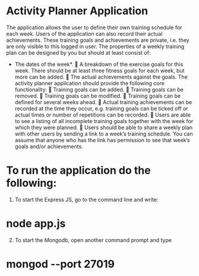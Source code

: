 # Activity Planner Application

The application allows the user to define their own training schedule for each week. Users of the
application can also record their actual achievements. These training goals and achievements are
private, i.e. they are only visible to this logged in user.
The properties of a weekly training plan can be designed by you but should at least consist of:
* The dates of the week*.
 A breakdown of the exercise goals for this week. There should be at least three fitness goals
for each week, but more can be added.
 The actual achievements against the goals.
The activity planner application should provide the following core functionality:
 Training goals can be added.
 Training goals can be removed.
 Training goals can be modified.
 Training goals can be defined for several weeks ahead.
 Actual training achievements can be recorded at the time they occur, e.g. training goals can
be ticked off or actual times or number of repetitions can be recorded.
 Users are able to see a listing of all incomplete training goals together with the week for
which they were planned.
 Users should be able to share a weekly plan with other users by sending a link to a week’s
training schedule. You can assume that anyone who has the link has permission to see that
week’s goals and/or achievements.


# To run the application do the following:

1. To start the Express JS, go to the command line and write: 
# node app.js
2. To start the Mongodb, open another command prompt and type 
# mongod --port 27019
